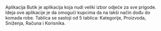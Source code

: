 Aplikacija Butik je aplikacija koja nudi veliki izbor odjeće za sve prigode. Ideja ove aplikacije je da omogući kupcima da na lakši način dođu do komada robe. Tablica se sastoji od 5 tablica: Kategorije, Proizvoda, Sniženja, Računa i Korisnika.